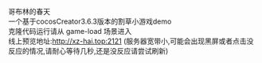 哥布林的春天
<br/>
一个基于cocosCreator3.6.3版本的割草小游戏demo
<br/>
克隆代码运行请从 game-load 场景进入
<br/>
线上预览地址:http://xz-hai.top:2121 (服务器宽带小,可能会出现黑屏或者点击没反应的情况,请耐心等待几秒,还是没反应请尝试刷新)
<br/>
